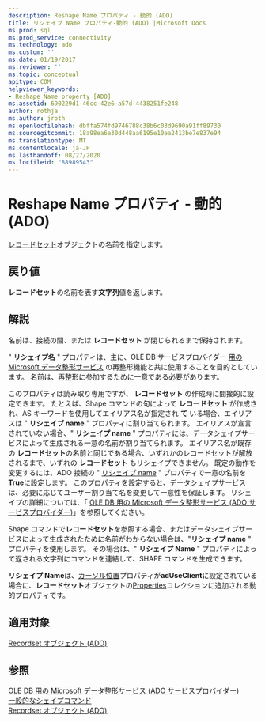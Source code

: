 ```yaml
---
description: Reshape Name プロパティ - 動的 (ADO)
title: リシェイプ Name プロパティ-動的 (ADO) |Microsoft Docs
ms.prod: sql
ms.prod_service: connectivity
ms.technology: ado
ms.custom: ''
ms.date: 01/19/2017
ms.reviewer: ''
ms.topic: conceptual
apitype: COM
helpviewer_keywords:
- Reshape Name property [ADO]
ms.assetid: 690229d1-46cc-42e6-a57d-4438251fe248
author: rothja
ms.author: jroth
ms.openlocfilehash: dbffa574fd9746788c38b6c03d9690a91ff89730
ms.sourcegitcommit: 18a98ea6a30d448aa6195e10ea2413be7e837e94
ms.translationtype: MT
ms.contentlocale: ja-JP
ms.lasthandoff: 08/27/2020
ms.locfileid: "88989543"
---
```

# <a name="reshape-name-property-dynamic-ado"></a>Reshape Name プロパティ - 動的 (ADO)
[レコードセット](./recordset-object-ado.md)オブジェクトの名前を指定します。  
  
## <a name="return-values"></a>戻り値  
 **レコードセット**の名前を表す**文字列**値を返します。  
  
## <a name="remarks"></a>解説  
 名前は、接続の間、または **レコードセット** が閉じられるまで保持されます。  
  
 " **リシェイプ名** " プロパティは、主に、OLE DB サービスプロバイダー [用の Microsoft データ整形サービス](../../guide/appendixes/microsoft-data-shaping-service-for-ole-db-ado-service-provider.md) の再整形機能と共に使用することを目的としています。 名前は、再整形に参加するために一意である必要があります。  
  
 このプロパティは読み取り専用ですが、 **レコードセット** の作成時に間接的に設定できます。 たとえば、Shape コマンドの句によって **レコードセット** が作成され、AS キーワードを使用してエイリアス名が指定され **て** いる場合、エイリアスは " **リシェイプ name** " プロパティに割り当てられます。 エイリアスが宣言されていない場合、" **リシェイプ name** " プロパティには、データシェイプサービスによって生成される一意の名前が割り当てられます。 エイリアス名が既存の **レコードセット**の名前と同じである場合、いずれかのレコードセットが解放されるまで、いずれの **レコードセット** もリシェイプできません。 既定の動作を変更するには、ADO 接続の " [リシェイプ name]() " プロパティで一意の名前を **True**に設定します。 このプロパティを設定すると、データシェイプサービスは、必要に応じてユーザー割り当て名を変更して一意性を保証します。 リシェイプの詳細については、「 [OLE DB 用の Microsoft データ整形サービス (ADO サービスプロバイダー)](../../guide/appendixes/microsoft-data-shaping-service-for-ole-db-ado-service-provider.md)」を参照してください。  
  
 Shape コマンドで**レコードセット**を参照する場合、またはデータシェイプサービスによって生成されたために名前がわからない場合は、"**リシェイプ name** " プロパティを使用します。 その場合は、" **リシェイプ Name** " プロパティによって返される文字列にコマンドを連結して、SHAPE コマンドを生成できます。  
  
 **リシェイプ Name**は、[カーソル位置](./cursorlocation-property-ado.md)プロパティが**adUseClient**に設定されている場合に、**レコードセット**オブジェクトの[Properties](./properties-collection-ado.md)コレクションに追加される動的プロパティです。  
  
## <a name="applies-to"></a>適用対象  
 [Recordset オブジェクト (ADO)](./recordset-object-ado.md)  
  
## <a name="see-also"></a>参照  
 [OLE DB 用の Microsoft データ整形サービス (ADO サービスプロバイダー)](../../guide/appendixes/microsoft-data-shaping-service-for-ole-db-ado-service-provider.md)   
 [一般的なシェイプコマンド](../../guide/data/shape-commands-in-general.md)   
 [Recordset オブジェクト (ADO)](./recordset-object-ado.md)